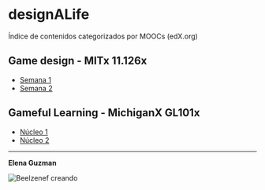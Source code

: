 # designALife

Índice de contenidos categorizados por MOOCs (edX.org)

## Game design - MITx 11.126x

* [Semana 1](MITx11/w1.md)
* [Semana 2](MITx11/w2.md)

## Gameful Learning - MichiganX GL101x

* [Núcleo 1](GL101x/c1.md)
* [Núcleo 2](GL101x/c2.md)

----

**Elena Guzman**

![Beelzenef creando](https://geekstorming.files.wordpress.com/2015/05/creando.png)

